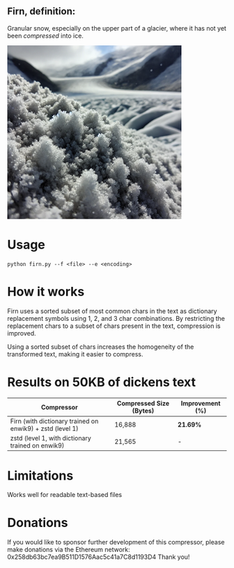 
## Firn, definition:
Granular snow, especially on the upper part of a glacier, where it has not yet been _compressed_ into ice.

<img src="img.png" alt="firn" width="400">

# Usage
```
python firn.py --f <file> --e <encoding>
```

# How it works
Firn uses a sorted subset of most common chars in the text as dictionary replacement symbols using 1, 2, and 3 char combinations. By restricting the replacement chars to a subset of chars present in the text, compression is improved.

Using a sorted subset of chars increases the homogeneity of the transformed text, making it easier to compress.

# Results on 50KB of dickens text
| Compressor | Compressed Size (Bytes) | Improvement (%) |
|------------|--------------------------|-----------------|
| Firn (with dictionary trained on enwik9) + zstd (level 1)       | 16,888                   | **21.69%**        |
| zstd (level 1, with dictionary trained on enwik9) | 21,565                | -               |

# Limitations
Works well for readable text-based files

# Donations
If you would like to sponsor further development of this compressor, please make donations via the Ethereum network:
0x258db63bc7ea9B511D1576Aac5c41a7C8d1193D4
Thank you!

